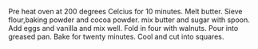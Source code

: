 Pre heat oven at 200 degrees Celcius for 10 minutes.
Melt butter.
Sieve flour,baking powder and cocoa powder.
mix butter and sugar with spoon.
Add eggs and vanilla and mix well.
Fold in four with walnuts.
Pour into greased pan.
Bake for twenty minutes.
Cool and cut into squares.